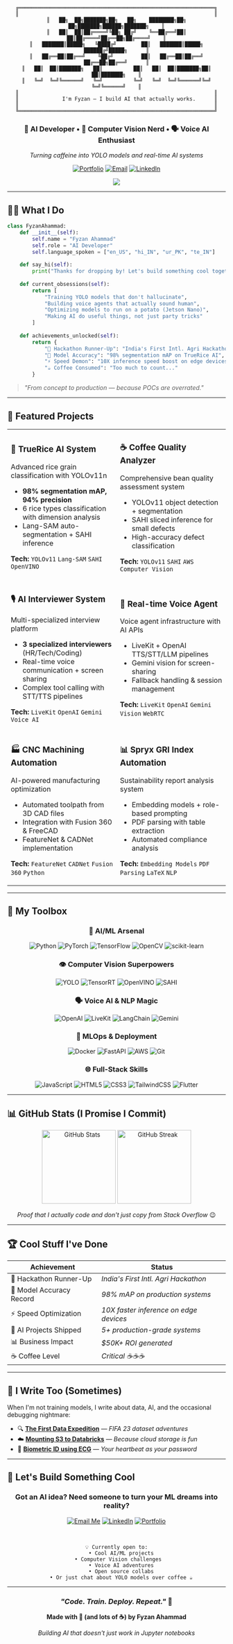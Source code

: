 <div align="center">

```ascii
╔═══════════════════════════════════════════════════════════════╗
║                                                               ║
║   ██╗  ██╗███████╗██╗   ██╗    ████████╗██╗  ██╗███████╗██████╗███████╗    ║
║   ██║  ██║██╔════╝╚██╗ ██╔╝    ╚══██╔══╝██║  ██║██╔════╝██╔══██╗██╔════╝    ║
║   ███████║█████╗   ╚████╔╝        ██║   ███████║█████╗  ██████╔╝█████╗      ║
║   ██╔══██║██╔══╝    ╚██╔╝         ██║   ██╔══██║██╔══╝  ██╔══██╗██╔══╝      ║
║   ██║  ██║███████╗   ██║          ██║   ██║  ██║███████╗██║  ██║███████╗    ║
║   ╚═╝  ╚═╝╚══════╝   ╚═╝          ╚═╝   ╚═╝  ╚═╝╚══════╝╚═╝  ╚═╝╚══════╝    ║
║                                                               ║
║              I'm Fyzan — I build AI that actually works.      ║
║                                                               ║
╚═══════════════════════════════════════════════════════════════╝
```

### 🤖 AI Developer • 🎯 Computer Vision Nerd • 🗣️ Voice AI Enthusiast

*Turning caffeine into YOLO models and real-time AI systems*

[![Portfolio](https://img.shields.io/badge/🚀_Check_Out_My_Work-000?style=for-the-badge&logo=vercel)](https://fyzan-ahammad-portfolio.vercel.app/)
[![Email](https://img.shields.io/badge/💬_Let's_Talk-EA4335?style=for-the-badge&logo=gmail&logoColor=white)](mailto:fyzanahammad@gmail.com)
[![LinkedIn](https://img.shields.io/badge/Connect-0A66C2?style=for-the-badge&logo=linkedin)](https://www.linkedin.com/in/fyzanahammad)

![](https://komarev.com/ghpvc/?username=fyzanahammad&color=blueviolet&style=for-the-badge)

</div>

---

## 👨‍💻 What I Do

```python
class FyzanAhammad:
    def __init__(self):
        self.name = "Fyzan Ahammad"
        self.role = "AI Developer"
        self.language_spoken = ["en_US", "hi_IN", "ur_PK", "te_IN"]
        
    def say_hi(self):
        print("Thanks for dropping by! Let's build something cool together 🚀")
    
    def current_obsessions(self):
        return [
            "Training YOLO models that don't hallucinate",
            "Building voice agents that actually sound human",
            "Optimizing models to run on a potato (Jetson Nano)",
            "Making AI do useful things, not just party tricks"
        ]
    
    def achievements_unlocked(self):
        return {
            "🥈 Hackathon Runner-Up": "India's First Intl. Agri Hackathon",
            "🎯 Model Accuracy": "98% segmentation mAP on TrueRice AI",
            "⚡ Speed Demon": "10X inference speed boost on edge devices",
            "☕ Coffee Consumed": "Too much to count..."
        }
```

> *"From concept to production — because POCs are overrated."*

---

## 🎯 Featured Projects

<table>
<tr>
<td width="50%">

### 🌾 TrueRice AI System
Advanced rice grain classification with YOLOv11n
- **98% segmentation mAP, 94% precision**
- 6 rice types classification with dimension analysis
- Lang-SAM auto-segmentation + SAHI inference

**Tech:** `YOLOv11` `Lang-SAM` `SAHI` `OpenVINO`

</td>
<td width="50%">

### ☕ Coffee Quality Analyzer
Comprehensive bean quality assessment system
- YOLOv11 object detection + segmentation
- SAHI sliced inference for small defects
- High-accuracy defect classification

**Tech:** `YOLOv11` `SAHI` `AWS` `Computer Vision`

</td>
</tr>

<tr>
<td width="50%">

### 🎙️ AI Interviewer System
Multi-specialized interview platform
- **3 specialized interviewers** (HR/Tech/Coding)
- Real-time voice communication + screen sharing
- Complex tool calling with STT/TTS pipelines

**Tech:** `LiveKit` `OpenAI` `Gemini` `Voice AI`

</td>
<td width="50%">

### 🤖 Real-time Voice Agent
Voice agent infrastructure with AI APIs
- LiveKit + OpenAI TTS/STT/LLM pipelines
- Gemini vision for screen-sharing
- Fallback handling & session management

**Tech:** `LiveKit` `OpenAI` `Gemini Vision` `WebRTC`

</td>
</tr>

<tr>
<td width="50%">

### 🏭 CNC Machining Automation
AI-powered manufacturing optimization
- Automated toolpath from 3D CAD files
- Integration with Fusion 360 & FreeCAD
- FeatureNet & CADNet implementation

**Tech:** `FeatureNet` `CADNet` `Fusion 360` `Python`

</td>
<td width="50%">

### 📊 Spryx GRI Index Automation
Sustainability report analysis system
- Embedding models + role-based prompting
- PDF parsing with table extraction
- Automated compliance analysis

**Tech:** `Embedding Models` `PDF Parsing` `LaTeX` `NLP`

</td>
</tr>
</table>

---

## 🧰 My Toolbox

<div align="center">

### 🤖 AI/ML Arsenal
![Python](https://img.shields.io/badge/Python-3776AB?style=for-the-badge&logo=python&logoColor=white)
![PyTorch](https://img.shields.io/badge/PyTorch-EE4C2C?style=for-the-badge&logo=pytorch&logoColor=white)
![TensorFlow](https://img.shields.io/badge/TensorFlow-FF6F00?style=for-the-badge&logo=tensorflow&logoColor=white)
![OpenCV](https://img.shields.io/badge/OpenCV-5C3EE8?style=for-the-badge&logo=opencv&logoColor=white)
![scikit-learn](https://img.shields.io/badge/scikit--learn-F7931E?style=for-the-badge&logo=scikit-learn&logoColor=white)

### 👁️ Computer Vision Superpowers
![YOLO](https://img.shields.io/badge/YOLOv8/v11-00FFFF?style=for-the-badge&logo=yolo&logoColor=black)
![TensorRT](https://img.shields.io/badge/TensorRT-76B900?style=for-the-badge&logo=nvidia&logoColor=white)
![OpenVINO](https://img.shields.io/badge/OpenVINO-0071C5?style=for-the-badge&logo=intel&logoColor=white)
![SAHI](https://img.shields.io/badge/SAHI-FF6B6B?style=for-the-badge)

### 🗣️ Voice AI & NLP Magic
![OpenAI](https://img.shields.io/badge/OpenAI-412991?style=for-the-badge&logo=openai&logoColor=white)
![LiveKit](https://img.shields.io/badge/LiveKit-00E5FF?style=for-the-badge)
![LangChain](https://img.shields.io/badge/LangChain-121212?style=for-the-badge)
![Gemini](https://img.shields.io/badge/Gemini-8E75B2?style=for-the-badge&logo=google&logoColor=white)

### 🚀 MLOps & Deployment
![Docker](https://img.shields.io/badge/Docker-2496ED?style=for-the-badge&logo=docker&logoColor=white)
![FastAPI](https://img.shields.io/badge/FastAPI-009688?style=for-the-badge&logo=fastapi&logoColor=white)
![AWS](https://img.shields.io/badge/AWS-232F3E?style=for-the-badge&logo=amazon-aws&logoColor=white)
![Git](https://img.shields.io/badge/Git-F05032?style=for-the-badge&logo=git&logoColor=white)

### 🌐 Full-Stack Skills
![JavaScript](https://img.shields.io/badge/JavaScript-F7DF1E?style=for-the-badge&logo=javascript&logoColor=black)
![HTML5](https://img.shields.io/badge/HTML5-E34F26?style=for-the-badge&logo=html5&logoColor=white)
![CSS3](https://img.shields.io/badge/CSS3-1572B6?style=for-the-badge&logo=css3&logoColor=white)
![TailwindCSS](https://img.shields.io/badge/Tailwind-06B6D4?style=for-the-badge&logo=tailwindcss&logoColor=white)
![Flutter](https://img.shields.io/badge/Flutter-02569B?style=for-the-badge&logo=flutter&logoColor=white)

</div>

---

## 📊 GitHub Stats (I Promise I Commit)

<div align="center">
  
<img src="https://github-readme-stats.vercel.app/api?username=fyzanahammad&show_icons=true&theme=tokyonight&hide_border=true&count_private=true" alt="GitHub Stats" height="170"/>
<img src="https://github-readme-streak-stats.herokuapp.com/?user=fyzanahammad&theme=tokyonight&hide_border=true" alt="GitHub Streak" height="170"/>

*Proof that I actually code and don't just copy from Stack Overflow* 😉

</div>

---

## 🏆 Cool Stuff I've Done

<div align="center">

| Achievement | Status |
|------------|--------|
| 🥈 Hackathon Runner-Up | *India's First Intl. Agri Hackathon* |
| 🎯 Model Accuracy Record | *98% mAP on production systems* |
| ⚡ Speed Optimization | *10X faster inference on edge devices* |
| 🤖 AI Projects Shipped | *5+ production-grade systems* |
| 📊 Business Impact | *$50K+ ROI generated* |
| ☕ Coffee Level | *Critical ☕☕☕* |

</div>

---

## 📝 I Write Too (Sometimes)

When I'm not training models, I write about data, AI, and the occasional debugging nightmare:

- 🔍 [**The First Data Expedition**](https://medium.com/@fyzanahammad) — *FIFA 23 dataset adventures*
- ☁️ [**Mounting S3 to Databricks**](https://medium.com/@fyzanahammad) — *Because cloud storage is fun*
- 💓 [**Biometric ID using ECG**](https://medium.com/@fyzanahammad) — *Your heartbeat as your password*

---

## 🤝 Let's Build Something Cool

<div align="center">

### Got an AI idea? Need someone to turn your ML dreams into reality?

[![Email Me](https://img.shields.io/badge/💌_Drop_Me_a_Line-EA4335?style=for-the-badge&logo=gmail&logoColor=white)](mailto:fyzanahammad@gmail.com)
[![LinkedIn](https://img.shields.io/badge/🤝_Connect_on_LinkedIn-0A66C2?style=for-the-badge&logo=linkedin)](https://www.linkedin.com/in/fyzanahammad)
[![Portfolio](https://img.shields.io/badge/🚀_See_My_Work-000000?style=for-the-badge&logo=vercel)](https://fyzanahammad.github.io/)

<br>

```
💡 Currently open to:
   • Cool AI/ML projects
   • Computer Vision challenges  
   • Voice AI adventures
   • Open source collabs
   • Or just chat about YOLO models over coffee ☕
```

</div>

---

<div align="center">

### *"Code. Train. Deploy. Repeat."* 🔁

**Made with 💜 (and lots of ☕) by Fyzan Ahammad**

*Building AI that doesn't just work in Jupyter notebooks*

</div>
